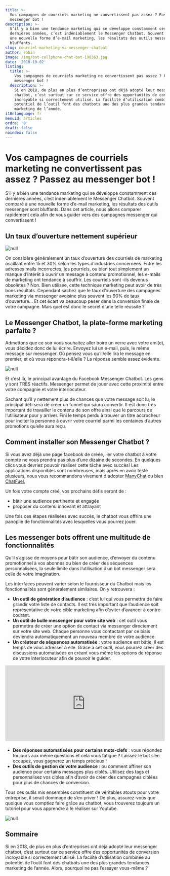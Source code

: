 ```yaml
---
title: >-
  Vos campagnes de courriels marketing ne convertissent pas assez ? Passez au
  messenger bot !
description: >-
  S’il y a bien une tendance marketing qui se développe constamment ces
  dernières années, c’est indéniablement le Messenger Chatbot. Souvent comparé à
  une nouvelle forme d’e-mail marketing, les résultats des outils messenger sont
  bluffants.
slug: courriel-marketing-vs-messenger-chatbot
author: robin
image: /img/bot-cellphone-chat-bot-190363.jpg
date: '2018-10-02'
listing:
  title: >-
    Vos campagnes de courriels marketing ne convertissent pas assez ? Passez au
    messenger bot !
  description: >-
    Si en 2018, de plus en plus d’entreprises ont déjà adopté leur messenger
    chatbot, c’est surtout car ce service offre des opportunités de conversion
    incroyable si correctement utilisé. La facilité d’utilisation combinée au
    potentiel de l’outil font des chatbots une des plus grandes tendances
    marketing de l’année.
i18nlanguage: fr
menuid: articles
ordre: '0'
draft: false
noindex: false
---
```

# Vos campagnes de courriels marketing ne convertissent pas assez ? Passez au messenger bot !

S’il y a bien une tendance marketing qui se développe constamment ces dernières années, c’est indéniablement le Messenger Chatbot. Souvent comparé à une nouvelle forme d’e-mail marketing, les résultats des outils messenger sont bluffants. Dans cet article, nous allons comparer rapidement cela afin de vous guider vers des campagnes messenger qui convertissent !

## Un taux d’ouverture nettement supérieur

![null](/img/open-mail.jpg)

On considère généralement un taux d’ouverture des courriels de marketing oscillant entre 15 et 30% selon les types d’industries concernées. Entre les adresses mails incorrectes, les pourriels, ou bien tout simplement un manque d’intérêt à ouvrir un message à contenu promotionnel, les e-mails de marketing ont tendance à souffrir. Les courriels sont -ils devenus obsolètes ? Non. Bien utilisée, cette technique marketing peut avoir de très bons résultats. Cependant sachez que le taux d’ouverture des campagnes marketing via messenger avoisine plus souvent les 90% de taux d’ouverture… Et cet écart va beaucoup peser dans la conversion finale de votre campagne. Mais quel est donc le secret d’une telle réussite ?

## Le Messenger Chatbot, la plate-forme marketing parfaite ?

Admettons que ce soir vous souhaitez aller boire un verre avec votre ami(e), vous décidez donc de lui écrire. Envoyez lui un e-mail, puis, le même message sur messenger. Où pensez vous qu’il/elle lira le message en premier, et où vous répondra-t-il/elle ? La réponse semble assez évidente.

![null](/img/bot-cellphone-chat-bot-190363.jpg)

Et c’est là, le principal avantage du Facebook Messenger Chatbot. Les gens y sont TRÈS réactifs. Messenger permet de jouer avec cette proximité entre votre compagnie et votre interlocuteur. 

Sachant qu’il y nettement plus de chances que votre message soit lu, le principal défi sera de créer un funnel qui saura convertir. Il est donc très important de travailler le contenu de son offre ainsi que le parcours de l’utilisateur pour y arriver. Fini le temps perdu à trouver un titre accrocheur pour inciter la personne à ouvrir votre courriel parmi les centaines d’autres promotions qu’elle aura reçu.

## Comment installer son Messenger Chatbot ?

Si vous avez déjà une page facebook de créée, lier votre chatbot à votre compte ne vous prendra pas plus d’une dizaine de secondes. En quelques clics vous devriez pouvoir réaliser cette tâche avec succès! Les applications disponibles sont nombreuses, mais après en avoir testé plusieurs, nous vous recommandons vivement d'adopter [ManyChat](https://manychat.com/) ou bien [ChatFuel.](https://chatfuel.com/)

Un fois votre compte créé, vos prochains défis seront de :

* bâtir une audience pertinente et engagée
* proposer du contenu innovant et attrayant

Une fois ces étapes réalisées avec succès, le chatbot vous offrira une panoplie de fonctionnalités avec lesquelles vous pourrez jouer.

## Les messenger bots offrent une multitude de fonctionnalités

Qu’il s’agisse de moyens pour bâtir son audience, d’envoyer du contenu promotionnel à vos abonnés ou bien de créer des séquences personnalisées, la seule limite dans l’utilisation d’un bot messenger sera celle de votre imagination.

Les interfaces peuvent varier selon le fournisseur du Chatbot mais les fonctionnalités sont généralement similaires. On y retrouvera :

* **Un outil de génération d’audience** : c’est lui qui vous permettra de faire grandir votre liste de contacts. Il est très important que l’audience soit représentative de votre cible marketing afin d’éviter d’avancer à contre-courant. 
* **Un outil de bulle messenger pour votre site web** : cet outil vous permettra de créer une option de contact via messenger directement sur votre site web. Chaque personne vous contactant par ce biais deviendra automatiquement un nouveau membre de votre audience.
* **Un créateur de séquences automatisée** : votre audience est bâtie, il est temps de vous adresser à elle. Grâce à cet outil, vous pourrez créer des discussions automatisées en créant vous même les options de réponse de votre interlocuteur afin de pouvoir le guider.

<div style='position:relative;padding-bottom:47.5%;max-width: 800px;max-height: 350px;margin: 0 auto 20px;'><iframe src='https://gfycat.com/ifr/PleasantWellwornAidi' frameborder='0' scrolling='no' width='100%' height='100%' style='position:absolute;top:0;left:0' allowfullscreen></iframe></div>

* **Des réponses automatisées pour certains mots-clefs** : vous répondez toujours aux même questions et cela vous fatigue ? Laissez le bot s’en occupez, vous gagnerez un temps précieux !
* **Des outils de gestion de votre audience** : ou comment affiner son audience pour certains messages plus ciblés. Utilisez des tags et personnalisez vos cibles afin d’avoir de créer des campagnes ciblées pour plus de chances de conversion.

Tous ces outils mis ensembles constituent de véritables atouts pour votre entreprise, il serait dommage de s’en priver ! De plus, assurez-vous que quoique vous comptiez faire grâce au chatbot, vous trouverez toujours un tutoriel pour vous apprendre à le réaliser sur Youtube. 

![null](/img/chatbots-everywhere.png)

## Sommaire

Si en 2018, de plus en plus d’entreprises ont déjà adopté leur messenger chatbot, c’est surtout car ce service offre des opportunités de conversion incroyable si correctement utilisé. La facilité d’utilisation combinée au potentiel de l’outil font des chatbots une des plus grandes tendances marketing de l’année. Alors, pourquoi ne pas l’essayer vous-même ?
